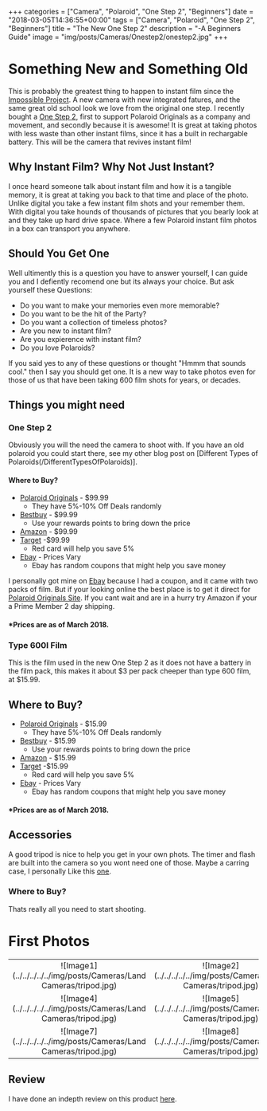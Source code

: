 +++
categories = ["Camera", "Polaroid", "One Step 2", "Beginners"]
date = "2018-03-05T14:36:55+00:00"
tags = ["Camera", "Polaroid", "One Step 2", "Beginners"]
title = "The New One Step 2"
description = "-A Beginners Guide"
image = "img/posts/Cameras/Onestep2/onestep2.jpg"
+++
# Something New and Something Old

This is probably the greatest thing to happen to instant film since the [Impossible Project](https://us.polaroidoriginals.com/pages/about-us). A new camera with new integrated fatures, and the same great old school look we love from the original one step. I recently bought a [One Step 2](https://us.polaroidoriginals.com/products/onestep2-polaroid-camera?variant=971188568090), first to support Polaroid Originals as a company and movement, and secondly because it is awesome! It is great at taking photos with less waste than other instant films, since it has a built in rechargable battery. This will be the camera that revives instant film!

## Why Instant Film? Why Not Just Instant?

I once heard someone talk about instant film and how it is a tangible memory, it is great at taking you back to that time and place of the photo. Unlike digital you take a few instant film shots and your remember them. With digital you take hounds of thousands of pictures that you bearly look at and they take up hard drive space. Where a few Polaroid instant film photos in a box can transport you anywhere.

## Should You Get One

Well ultimently this is a question you have to answer yourself, I can guide you and I defiently recomend one but its always your choice. But ask yourself these Questions:

+ Do you want to make your memories even more memorable?
+ Do you want to be the hit of the Party?
+ Do you want a collection of timeless photos?
+ Are you new to instant film?
+ Are you expierence with instant film?
+ Do you love Polaroids?

If you said yes to any of these questions or thought "Hmmm that sounds cool." then I say you should get one. It is a new way to take photos even for those of us that have been taking 600 film shots for years, or decades. 

## Things you might need

### One Step 2

Obviously you will the need the camera to shoot with. If you have an old polaroid you could start there, see my other blog post on [Different Types of Polaroids(/DifferentTypesOfPolaroids)].

#### Where to Buy?

+ [Polaroid Originals](https://us.polaroidoriginals.com/products/onestep2-polaroid-camera?utm_medium=cpc&utm_source=googlepla&variant=971188568090&gclid=CjwKCAjw4sLVBRAlEiwASblR-yyyixVk9HZtM4biRDmaPohaKMnw3BkDpAI3TXnHSoN3_u3dD49U8RoCwREQAvD_BwE) - $99.99
    + They have 5%-10% Off Deals randomly
+ [Bestbuy](https://www.bestbuy.com/site/polaroid-originals-onestep-2-analog-instant-film-camera-white/6097905.p?skuId=6097905) - $99.99
    + Use your rewards points to bring down the price
+ [Amazon](https://www.amazon.com/dp/B075H66KTT/ref=twister_B07775W3MQ?_encoding=UTF8&psc=1) - $99.99
+ [Target](https://www.target.com/p/polaroid-instant-camera-originals-white/-/A-52890727) -$99.99
    + Red card will help you save 5%
+ [Ebay](https://www.ebay.com/sch/i.html?_from=R40&_trksid=p2380057.m570.l1313.TR11.TRC1.A0.H0.Xone+step+.TRS0&_nkw=one+step+2&_sacat=0) - Prices Vary
    + Ebay has random coupons that might help you save money

I personally got mine on [Ebay](https://www.ebay.com/sch/i.html?_from=R40&_trksid=p2380057.m570.l1313.TR11.TRC1.A0.H0.Xone+step+.TRS0&_nkw=one+step+2&_sacat=0) because I had a coupon, and it came with two packs of film. But if your looking online the best place is to get it direct for [Polaroid Originals Site](https://us.polaroidoriginals.com/products/onestep2-polaroid-camera?variant=971188568090). If you cant wait and are in a hurry try Amazon if your a Prime Member 2 day shipping. 

#### *Prices are as of March 2018. 

### Type 600I Film

This is the film used in the new One Step 2 as it does not have a battery in the film pack, this makes it about $3 per pack cheeper than type 600 film, at $15.99.

## Where to Buy?

+ [Polaroid Originals](https://us.polaroidoriginals.com/collections/film-for-i-type-cameras) - $15.99
    + They have 5%-10% Off Deals randomly
+ [Bestbuy](https://www.bestbuy.com/site/polaroid-originals-instant-film-8-sheets-white/6089941.p?skuId=6089941) - $15.99
    + Use your rewards points to bring down the price
+ [Amazon](https://www.amazon.com/Polaroid-Originals-Instant-Color-I-TYPE/dp/B075H4WWNZ/ref=sr_1_1_sspa?ie=UTF8&qid=1521740017&sr=8-1-spons&keywords=type+i+film&psc=1) - $15.99
+ [Target](https://www.target.com/p/instant-film-polaroid-originals/-/A-52891372) -$15.99
    + Red card will help you save 5%
+ [Ebay](https://www.ebay.com/sch/i.html?_odkw=type+i+film&_osacat=0&_from=R40&_trksid=p2045573.m570.l1311.R1.TR6.TRC1.A0.H0.Xi+film.TRS0&_nkw=i-type+film&_sacat=0) - Prices Vary
    + Ebay has random coupons that might help you save money

#### *Prices are as of March 2018. 

## Accessories

A good tripod is nice to help you get in your own phots. The timer and flash are built into the camera so you wont need one of those. Maybe a carring case, I personally Like this [one](https://us.polaroidoriginals.com/products/box-camera-bag-white). 

### Where to Buy?

Thats really all you need to start shooting. 

# First Photos

|           |            |            |
|:---------:|:----------:|:----------:|
|![Image1](../../../../../img/posts/Cameras/Land Cameras/tripod.jpg)| ![Image2](../../../../../img/posts/Cameras/Land Cameras/tripod.jpg)| ![Image3](../../../../../img/posts/Cameras/Land Cameras/tripod.jpg)|
|![Image4](../../../../../img/posts/Cameras/Land Cameras/tripod.jpg)| ![Image5](../../../../../img/posts/Cameras/Land Cameras/tripod.jpg)| ![Image6](../../../../../img/posts/Cameras/Land Cameras/tripod.jpg)|
|![Image7](../../../../../img/posts/Cameras/Land Cameras/tripod.jpg)| ![Image8](../../../../../img/posts/Cameras/Land Cameras/tripod.jpg)| ![Image9](../../../../../img/posts/Cameras/Land Cameras/tripod.jpg)|

## Review

I have done an indepth review on this product [here](../review/).